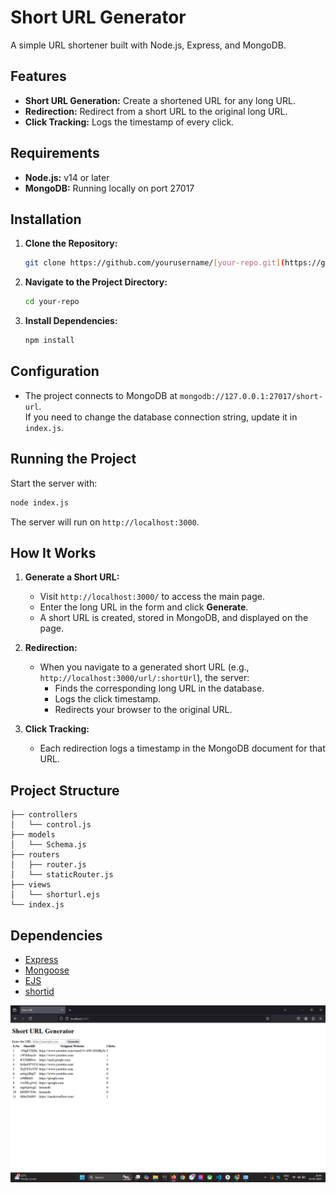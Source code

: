 
# Short URL Generator

A simple URL shortener built with Node.js, Express, and MongoDB.

## Features

- **Short URL Generation:** Create a shortened URL for any long URL.
- **Redirection:** Redirect from a short URL to the original long URL.
- **Click Tracking:** Logs the timestamp of every click.

## Requirements

- **Node.js:** v14 or later
- **MongoDB:** Running locally on port 27017

## Installation 

1. **Clone the Repository:**
   ```bash
   git clone https://github.com/yourusername/[your-repo.git](https://github.com/HemanthKuttuboyina/Short-URL-Generator-URL-Shortening-Web/tree/main/)
   ```

2. **Navigate to the Project Directory:**
   ```bash
   cd your-repo
   ```

3. **Install Dependencies:**
   ```bash
   npm install
   ```

## Configuration

- The project connects to MongoDB at `mongodb://127.0.0.1:27017/short-url`.  
  If you need to change the database connection string, update it in `index.js`.

## Running the Project

Start the server with:
```bash
node index.js
```
The server will run on `http://localhost:3000`.

## How It Works

1. **Generate a Short URL:**
   - Visit `http://localhost:3000/` to access the main page.
   - Enter the long URL in the form and click **Generate**.
   - A short URL is created, stored in MongoDB, and displayed on the page.

2. **Redirection:**
   - When you navigate to a generated short URL (e.g., `http://localhost:3000/url/:shortUrl`), the server:
     - Finds the corresponding long URL in the database.
     - Logs the click timestamp.
     - Redirects your browser to the original URL.

3. **Click Tracking:**
   - Each redirection logs a timestamp in the MongoDB document for that URL.

## Project Structure

```
├── controllers
│   └── control.js
├── models
│   └── Schema.js
├── routers
│   ├── router.js
│   └── staticRouter.js
├── views
│   └── shorturl.ejs
└── index.js
```

## Dependencies

- [Express](https://expressjs.com/)
- [Mongoose](https://mongoosejs.com/)
- [EJS](https://ejs.co/)
- [shortid](https://www.npmjs.com/package/shortid)

![Short URL Generator Screenshot](test_img/photo.png)
